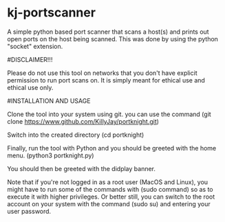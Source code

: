 # kj-portscanner
A simple python based port scanner that scans a host(s) and prints out open ports on the host being scanned.
This was done by using the python "socket" extension.

#DISCLAIMER!!!

Please do not use this tool on networks that you don't have explicit permission to run port scans on. It is simply meant for ethical use and ethical use only.


#INSTALLATION AND USAGE

Clone the tool into your system using git. you can use the command (git clone https://www.github.com/KillyJay/portknight.git)

Switch into the created directory (cd portknight)

Finally, run the tool with Python and you should be greeted with the home menu. (python3 portknight.py)

You should then be greeted with the didplay banner.

Note that if you're not logged in as a root user (MacOS and Linux), you might have to run some of the commands with (sudo command) so as to execute it with higher privileges. Or better still, you can switch to the root account on your system with the command (sudo su) and entering your user password.
